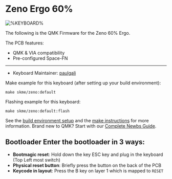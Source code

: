 # Zeno Ergo 60%

![%KEYBOARD%](https://imgur.com/bO9qHCu.png)

The following is the QMK Firmware for the Zeno 60% Ergo.

The PCB features:
* QMK & VIA compatibility
* Pre-configured Space-FN

---

* Keyboard Maintainer: [paulgali](https://github.com/paulgali)

Make example for this keyboard (after setting up your build environment):

    make skme/zeno:default

Flashing example for this keyboard:

    make skme/zeno:default:flash


See the [build environment setup](https://docs.qmk.fm/#/getting_started_build_tools) and the [make instructions](https://docs.qmk.fm/#/getting_started_make_guide) for more information. Brand new to QMK? Start with our [Complete Newbs Guide](https://docs.qmk.fm/#/newbs).

## Bootloader Enter the bootloader in 3 ways: 
* **Bootmagic reset**: Hold down the key ESC key and plug in the keyboard (Top Left most switch)
* **Physical reset button**: Briefly press the button on the back of the PCB
* **Keycode in layout**: Press the B key on layer 1 which is mapped to `RESET`
